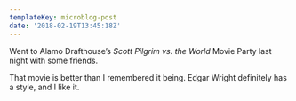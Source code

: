 ```yaml
---
templateKey: microblog-post
date: '2018-02-19T13:45:18Z'
---
```


Went to Alamo Drafthouse’s _Scott Pilgrim vs. the World_ Movie Party last night with some friends.

That movie is better than I remembered it being. Edgar Wright definitely has a style, and I like it.

